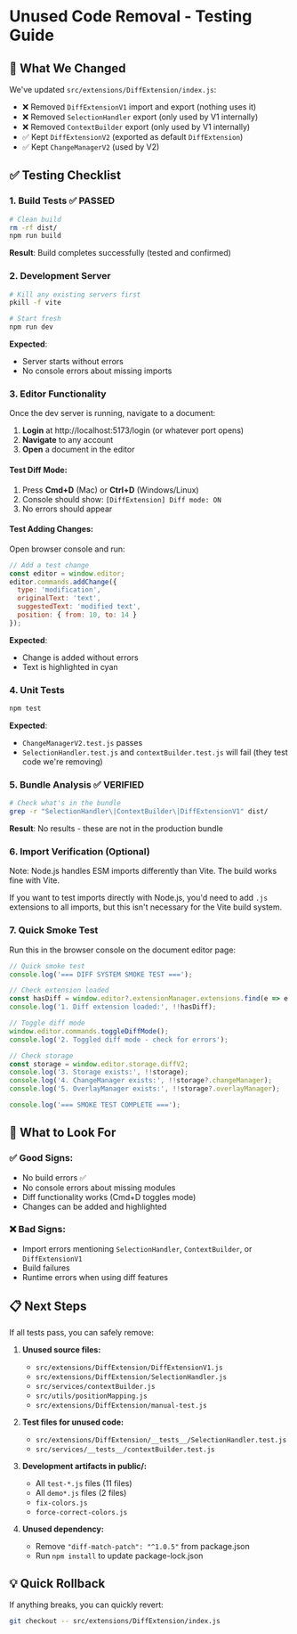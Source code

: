 # Unused Code Removal - Testing Guide

## 🎯 What We Changed

We've updated `src/extensions/DiffExtension/index.js`:
- ❌ Removed `DiffExtensionV1` import and export (nothing uses it)
- ❌ Removed `SelectionHandler` export (only used by V1 internally)
- ❌ Removed `ContextBuilder` export (only used by V1 internally)
- ✅ Kept `DiffExtensionV2` (exported as default `DiffExtension`)
- ✅ Kept `ChangeManagerV2` (used by V2)

## ✅ Testing Checklist

### 1. Build Tests ✅ PASSED

```bash
# Clean build
rm -rf dist/
npm run build
```

**Result**: Build completes successfully (tested and confirmed)

### 2. Development Server

```bash
# Kill any existing servers first
pkill -f vite

# Start fresh
npm run dev
```

**Expected**: 
- Server starts without errors
- No console errors about missing imports

### 3. Editor Functionality

Once the dev server is running, navigate to a document:

1. **Login** at http://localhost:5173/login (or whatever port opens)
2. **Navigate** to any account
3. **Open** a document in the editor

#### Test Diff Mode:
1. Press **Cmd+D** (Mac) or **Ctrl+D** (Windows/Linux)
2. Console should show: `[DiffExtension] Diff mode: ON`
3. No errors should appear

#### Test Adding Changes:
Open browser console and run:
```javascript
// Add a test change
const editor = window.editor;
editor.commands.addChange({
  type: 'modification',
  originalText: 'text',
  suggestedText: 'modified text',
  position: { from: 10, to: 14 }
});
```

**Expected**: 
- Change is added without errors
- Text is highlighted in cyan

### 4. Unit Tests

```bash
npm test
```

**Expected**: 
- `ChangeManagerV2.test.js` passes
- `SelectionHandler.test.js` and `contextBuilder.test.js` will fail (they test code we're removing)

### 5. Bundle Analysis ✅ VERIFIED

```bash
# Check what's in the bundle
grep -r "SelectionHandler\|ContextBuilder\|DiffExtensionV1" dist/
```

**Result**: No results - these are not in the production bundle

### 6. Import Verification (Optional)

Note: Node.js handles ESM imports differently than Vite. The build works fine with Vite.

If you want to test imports directly with Node.js, you'd need to add `.js` extensions to all imports, but this isn't necessary for the Vite build system.

### 7. Quick Smoke Test

Run this in the browser console on the document editor page:
```javascript
// Quick smoke test
console.log('=== DIFF SYSTEM SMOKE TEST ===');

// Check extension loaded
const hasDiff = window.editor?.extensionManager.extensions.find(e => e.name === 'diffV2');
console.log('1. Diff extension loaded:', !!hasDiff);

// Toggle diff mode
window.editor.commands.toggleDiffMode();
console.log('2. Toggled diff mode - check for errors');

// Check storage
const storage = window.editor.storage.diffV2;
console.log('3. Storage exists:', !!storage);
console.log('4. ChangeManager exists:', !!storage?.changeManager);
console.log('5. OverlayManager exists:', !!storage?.overlayManager);

console.log('=== SMOKE TEST COMPLETE ===');
```

## 🚨 What to Look For

### ✅ Good Signs:
- No build errors ✅
- No console errors about missing modules
- Diff functionality works (Cmd+D toggles mode)
- Changes can be added and highlighted

### ❌ Bad Signs:
- Import errors mentioning `SelectionHandler`, `ContextBuilder`, or `DiffExtensionV1`
- Build failures
- Runtime errors when using diff features

## 📋 Next Steps

If all tests pass, you can safely remove:

1. **Unused source files:**
   - `src/extensions/DiffExtension/DiffExtensionV1.js`
   - `src/extensions/DiffExtension/SelectionHandler.js`
   - `src/services/contextBuilder.js`
   - `src/utils/positionMapping.js`
   - `src/extensions/DiffExtension/manual-test.js`

2. **Test files for unused code:**
   - `src/extensions/DiffExtension/__tests__/SelectionHandler.test.js`
   - `src/services/__tests__/contextBuilder.test.js`

3. **Development artifacts in public/:**
   - All `test-*.js` files (11 files)
   - All `demo*.js` files (2 files)
   - `fix-colors.js`
   - `force-correct-colors.js`

4. **Unused dependency:**
   - Remove `"diff-match-patch": "^1.0.5"` from package.json
   - Run `npm install` to update package-lock.json

## 💡 Quick Rollback

If anything breaks, you can quickly revert:
```bash
git checkout -- src/extensions/DiffExtension/index.js
``` 